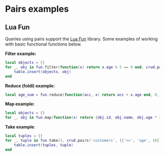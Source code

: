 # Pairs examples

## Lua Fun

Queries using pairs support the [Lua Fun](https://github.com/luafun/luafun) library. Some examples of working with basic functional functions below.

**Filter example:**
```lua
local objects = {}
for _, obj in fun.filter(function(x) return x.age % 5 == 0 end, crud.pairs('customers', {{'==', 'name', 'Alexey'}}, {use_tomap = true})) do
    table.insert(objects, obj)
end
```

**Reduce (foldl) example:**
```lua
local age_sum = fun.reduce(function(acc, x) return acc + x.age end, 0, crud.pairs('customers', nil, {use_tomap = true}))
```

**Map example:**
```lua
local objects = {}
for _, obj in fun.map(function(x) return {obj.id, obj.name, obj.age * 2} end, crud.pairs('customers', nil, {use_tomap = true}))
```

**Take example**:

```lua
local tuples = {}
for _, tuple in fun.take(3, crud.pairs('customers', {{'>=', 'age', 18}})) do
    table.insert(tuples, tuple)
end
```
